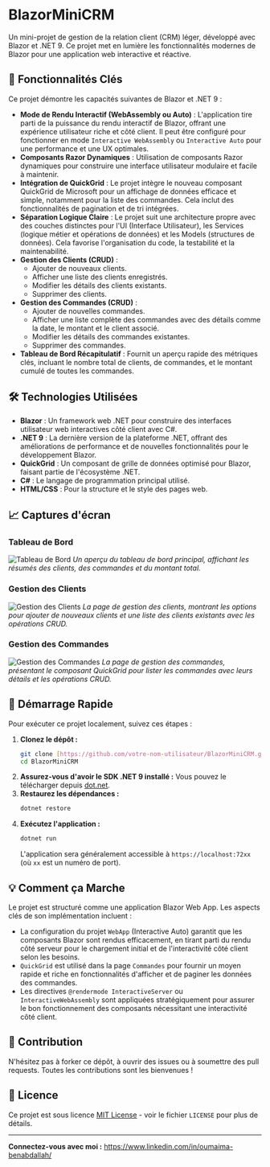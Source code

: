 # BlazorMiniCRM

Un mini-projet de gestion de la relation client (CRM) léger, développé avec Blazor et .NET 9. Ce projet met en lumière les fonctionnalités modernes de Blazor pour une application web interactive et réactive.

## 🚀 Fonctionnalités Clés

Ce projet démontre les capacités suivantes de Blazor et .NET 9 :

-   **Mode de Rendu Interactif (WebAssembly ou Auto)** : L'application tire parti de la puissance du rendu interactif de Blazor, offrant une expérience utilisateur riche et côté client. Il peut être configuré pour fonctionner en mode `Interactive WebAssembly` ou `Interactive Auto` pour une performance et une UX optimales.
-   **Composants Razor Dynamiques** : Utilisation de composants Razor dynamiques pour construire une interface utilisateur modulaire et facile à maintenir.
-   **Intégration de QuickGrid** : Le projet intègre le nouveau composant QuickGrid de Microsoft pour un affichage de données efficace et simple, notamment pour la liste des commandes. Cela inclut des fonctionnalités de pagination et de tri intégrées.
-   **Séparation Logique Claire** : Le projet suit une architecture propre avec des couches distinctes pour l'UI (Interface Utilisateur), les Services (logique métier et opérations de données) et les Models (structures de données). Cela favorise l'organisation du code, la testabilité et la maintenabilité.
-   **Gestion des Clients (CRUD)** :
    -   Ajouter de nouveaux clients.
    -   Afficher une liste des clients enregistrés.
    -   Modifier les détails des clients existants.
    -   Supprimer des clients.
-   **Gestion des Commandes (CRUD)** :
    -   Ajouter de nouvelles commandes.
    -   Afficher une liste complète des commandes avec des détails comme la date, le montant et le client associé.
    -   Modifier les détails des commandes existantes.
    -   Supprimer des commandes.
-   **Tableau de Bord Récapitulatif** : Fournit un aperçu rapide des métriques clés, incluant le nombre total de clients, de commandes, et le montant cumulé de toutes les commandes.

## 🛠️ Technologies Utilisées

-   **Blazor** : Un framework web .NET pour construire des interfaces utilisateur web interactives côté client avec C#.
-   **.NET 9** : La dernière version de la plateforme .NET, offrant des améliorations de performance et de nouvelles fonctionnalités pour le développement Blazor.
-   **QuickGrid** : Un composant de grille de données optimisé pour Blazor, faisant partie de l'écosystème .NET.
-   **C#** : Le langage de programmation principal utilisé.
-   **HTML/CSS** : Pour la structure et le style des pages web.
  ## 📈 Captures d'écran

### Tableau de Bord
![Tableau de Bord](Dashboard.png)
*Un aperçu du tableau de bord principal, affichant les résumés des clients, des commandes et du montant total.*

### Gestion des Clients
![Gestion des Clients](Clients.png)
*La page de gestion des clients, montrant les options pour ajouter de nouveaux clients et une liste des clients existants avec les opérations CRUD.*

### Gestion des Commandes
![Gestion des Commandes](Orders.png)
*La page de gestion des commandes, présentant le composant QuickGrid pour lister les commandes avec leurs détails et les opérations CRUD.*

## 🚀 Démarrage Rapide

Pour exécuter ce projet localement, suivez ces étapes :

1.  **Clonez le dépôt :**
    ```bash
    git clone [https://github.com/votre-nom-utilisateur/BlazorMiniCRM.git](https://github.com/votre-nom-utilisateur/BlazorMiniCRM.git)
    cd BlazorMiniCRM
    ```
2.  **Assurez-vous d'avoir le SDK .NET 9 installé :**
    Vous pouvez le télécharger depuis [dot.net](https://dotnet.microsoft.com/download/dotnet/9.0).
3.  **Restaurez les dépendances :**
    ```bash
    dotnet restore
    ```
4.  **Exécutez l'application :**
    ```bash
    dotnet run
    ```
    L'application sera généralement accessible à `https://localhost:72xx` (où `xx` est un numéro de port).

## 💡 Comment ça Marche

Le projet est structuré comme une application Blazor Web App. Les aspects clés de son implémentation incluent :

-   La configuration du projet `WebApp` (Interactive Auto) garantit que les composants Blazor sont rendus efficacement, en tirant parti du rendu côté serveur pour le chargement initial et de l'interactivité côté client selon les besoins.
-   `QuickGrid` est utilisé dans la page `Commandes` pour fournir un moyen rapide et riche en fonctionnalités d'afficher et de paginer les données des commandes.
-   Les directives `@rendermode InteractiveServer` ou `InteractiveWebAssembly` sont appliquées stratégiquement pour assurer le bon fonctionnement des composants nécessitant une interactivité côté client.

## 🤝 Contribution

N'hésitez pas à forker ce dépôt, à ouvrir des issues ou à soumettre des pull requests. Toutes les contributions sont les bienvenues !

## 📄 Licence

Ce projet est sous licence [MIT License](LICENSE) - voir le fichier `LICENSE` pour plus de détails.

---

**Connectez-vous avec moi :**
https://www.linkedin.com/in/oumaima-benabdallah/
